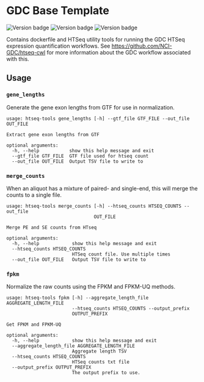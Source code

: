 # GDC Base Template
![Version badge](https://img.shields.io/badge/htslib-1.8-<COLOR>.svg)
![Version badge](https://img.shields.io/badge/samtools-1.8-<COLOR>.svg)
![Version badge](https://img.shields.io/badge/HTSeq-0.6.1p1-<COLOR>.svg)

Contains dockerfile and HTSeq utility tools for running the GDC HTSeq
expression quantification workflows. See https://github.com/NCI-GDC/htseq-cwl
for more information about the GDC workflow associated with this.

## Usage

### `gene_lengths`

Generate the gene exon lengths from GTF for use in normalization.

```
usage: htseq-tools gene_lengths [-h] --gtf_file GTF_FILE --out_file OUT_FILE

Extract gene exon lengths from GTF

optional arguments:
  -h, --help           show this help message and exit
  --gtf_file GTF_FILE  GTF file used for htseq count
  --out_file OUT_FILE  Output TSV file to write to
```

### `merge_counts`

When an aliquot has a mixture of paired- and single-end, this will
merge the counts to a single file.

```
usage: htseq-tools merge_counts [-h] --htseq_counts HTSEQ_COUNTS --out_file
                                OUT_FILE

Merge PE and SE counts from HTseq

optional arguments:
  -h, --help            show this help message and exit
  --htseq_counts HTSEQ_COUNTS
                        HTSeq count file. Use multiple times
  --out_file OUT_FILE   Output TSV file to write to
```

### `fpkm`

Normalize the raw counts using the FPKM and FPKM-UQ methods.

```
usage: htseq-tools fpkm [-h] --aggregate_length_file AGGREGATE_LENGTH_FILE
                        --htseq_counts HTSEQ_COUNTS --output_prefix
                        OUTPUT_PREFIX

Get FPKM and FPKM-UQ

optional arguments:
  -h, --help            show this help message and exit
  --aggregate_length_file AGGREGATE_LENGTH_FILE
                        Aggregate length TSV
  --htseq_counts HTSEQ_COUNTS
                        HTSeq counts txt file
  --output_prefix OUTPUT_PREFIX
                        The output prefix to use.
```

